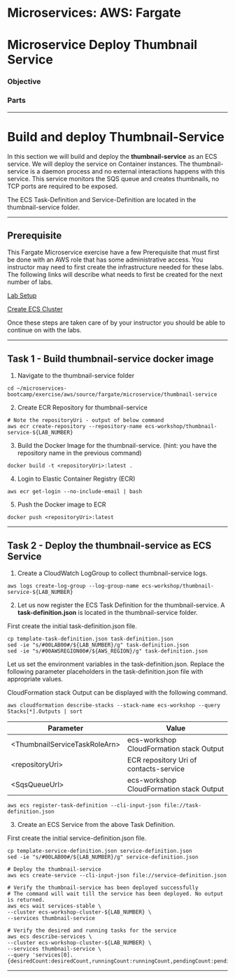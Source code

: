 # Microservices: AWS: Fargate
# Microservice Deploy Thumbnail Service

### Objective



### Parts



___

# Build and deploy Thumbnail-Service

In this section we will build and deploy the **thumbnail-service** as an ECS service. We will deploy the service on Container instances. The thumbnail-service is a daemon process and no external interactions happens with this service. This service monitors the SQS queue and creates thumbnails, no TCP ports are required to be exposed.

The ECS Task-Definition and Service-Definition are located in the thumbnail-service folder.

___

## Prerequisite

This Fargate Microservice exercise have a few Prerequisite that must first be done with an AWS role that has some administrative access.  You instructor may need to first create the infrastructure needed for these labs.  The following links will describe what needs to first be created for the next number of labs.

[Lab Setup](microserviceLabSetup.md)

[Create ECS Cluster](microserviceCreateEcsCluster.md)

Once these steps are taken care of by your instructor you should be able to continue on with the labs.

___

## Task 1 - Build thumbnail-service docker image

1. Navigate to the thumbnail-service folder

~~~shell
cd ~/microservices-bootcamp/exercise/aws/source/fargate/microservice/thumbnail-service
~~~

2. Create ECR Repository for thumbnail-service

~~~shell
# Note the repositoryUri - output of below command
aws ecr create-repository --repository-name ecs-workshop/thumbnail-service-${LAB_NUMBER}
~~~

3. Build the Docker Image for the thumbnail-service. (hint: you have the repository name in the previous command)

~~~shell
docker build -t <repositoryUri>:latest .
~~~

4. Login to Elastic Container Registry (ECR)

~~~shell
aws ecr get-login --no-include-email | bash
~~~

5. Push the Docker image to ECR

~~~shell
docker push <repositoryUri>:latest
~~~

___

## Task 2 - Deploy the thumbnail-service as ECS Service

1. Create a CloudWatch LogGroup to collect thumbnail-service logs.

~~~shell
aws logs create-log-group --log-group-name ecs-workshop/thumbnail-service-${LAB_NUMBER}
~~~

2. Let us now register the ECS Task Definition for the thumbnail-service. A **task-definition.json** is located in the thumbnail-service folder.

First create the initial task-definition.json file.

~~~shell
cp template-task-definition.json task-definition.json
sed -ie "s/#00LAB00#/${LAB_NUMBER}/g" task-definition.json
sed -ie "s/#00AWSREGION00#/${AWS_REGION}/g" task-definition.json
~~~

Let us set the environment variables in the task-definition.json. Replace the following parameter placeholders in the task-definition.json file with appropriate values.

CloudFormation stack Output can be displayed with the following command.

~~~shell
aws cloudformation describe-stacks --stack-name ecs-workshop --query Stacks[*].Outputs | sort
~~~

|Parameter                           | Value                                   |
|------------------------------------|-----------------------------------------|
|&lt;ThumbnailServiceTaskRoleArn&gt; | ecs-workshop CloudFormation stack Output|
|&lt;repositoryUri&gt;               | ECR repository Uri of contacts-service  |
|&lt;SqsQueueUrl>                    | ecs-workshop CloudFormation stack Output|

~~~shell
aws ecs register-task-definition --cli-input-json file://task-definition.json
~~~

3. Create an ECS Service from the above Task Definition.

First create the initial service-definition.json file.

~~~shell
cp template-service-definition.json service-definition.json
sed -ie "s/#00LAB00#/${LAB_NUMBER}/g" service-definition.json
~~~

~~~shell
# Deploy the thumbnail-service
aws ecs create-service --cli-input-json file://service-definition.json

# Verify the thumbnail-service has been deployed successfully
# The command will wait till the service has been deployed. No output is returned.
aws ecs wait services-stable \
--cluster ecs-workshop-cluster-${LAB_NUMBER} \
--services thumbnail-service

# Verify the desired and running tasks for the service
aws ecs describe-services \
--cluster ecs-workshop-cluster-${LAB_NUMBER} \
--services thumbnail-service \
--query 'services[0].{desiredCount:desiredCount,runningCount:runningCount,pendingCount:pendingCount}'
~~~

___
